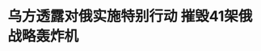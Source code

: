 <!DOCTYPE html>
<html lang="zh-CN">

<head>
    
<title>乌方透露对俄实施特别行动 摧毁41架俄战略轰炸机_腾讯新闻</title>
<meta name="keywords" content="乌克兰_军事,俄罗斯_军事,战略轰炸机,乌克兰,俄罗斯,俄军,无人机,泽连斯基,乌克兰安全局,军事基地,特别行动,乌方,伊尔库茨克州">
<meta name="description" content="总台记者6月1日获悉，乌克兰安全局内部人士消息称，乌克兰代号“蛛网”的特别行动历时18个月的策划和实施，成功摧毁41架俄军战略轰炸机。此次行动由泽连斯基亲自协调，安全局局长马柳克率队直接实施。知情人士透露，该行动在后勤保障方面极具挑战性：先通过秘密渠道向俄境内输送FPV无人机，后转运移动木制伪装装置。在俄境...">
<meta name="author" content="腾讯网">
<meta name="copyright" content="Copyright 1998 - 2025 Tencent. All Rights Reserved">
<meta property="og:type" content="news" />

<meta property="og:title" content="乌方透露对俄实施特别行动 摧毁41架俄战略轰炸机_腾讯新闻" />
<meta property="og:description" content="总台记者6月1日获悉，乌克兰安全局内部人士消息称，乌克兰代号“蛛网”的特别行动历时18个月的策划和实施，成功摧毁41架俄军战略轰炸机。此次行动由泽连斯基亲自协调，安全局局长马柳克率队直接实施。知情人士透露，该行动在后勤保障方面极具挑战性：先通过秘密渠道向俄境内输送FPV无人机，后转运移动木制伪装装置。在俄境..." />
<meta property="og:url" content="https://news.qq.com/rain/a/20250601A06T0Z00" />
<meta property="og:image" content="https://inews.gtimg.com/news_ls/Owrj07V0bOpDBIAwWQQFT7UtgrDO7DXyCdnnxvBW4aPL0AA_640330/0" />
<meta property="article:author" content="央视新闻" />
<meta property="article:published_time" content="2025-06-01 20:51:39" />
<meta property="category" content="mil" />

<meta name="baidu-site-verification" content="jJeIJ5X7pP" />
    <meta charset="utf-8" />
<meta http-equiv="X-UA-Compatible" content="IE=Edge" />
<meta name="viewport" content="width=device-width, initial-scale=1, shrink-to-fit=no" />
<link rel="dns-prefetch" href="mat1.gtimg.com">
<link rel="dns-prefetch" href="i.news.qq.com">
<link rel="shortcut icon" href="https://mat1.gtimg.com/qqcdn/qqindex2021/favicon.ico">
<script nomodule="true" src="https://mat1.gtimg.com/qqcdn/qqindex2021/common-static/20240515201444/core3-37-1.min.js"></script>
<script>
  try {
    if (!window.IntersectionObserver) {
      var observerScript = document.createElement('script');
      observerScript.src = "https://mat1.gtimg.com/qqcdn/qqindex2021/common-static/20241024141058/intersection-observer-polyfill.js";
      document.head.appendChild(observerScript);
    }
  } catch (error) {}
</script>

<script>
  try {
    if (!Element.prototype.scrollTo) {
      var scrollScript = document.createElement('script');
      scrollScript.src = "https://mat1.gtimg.com/qqcdn/qqindex2021/common-static/20241025153001/scroll-behavior-polyfill.js";
      document.head.appendChild(scrollScript);
    }
  } catch (error) {}
</script>
<script>
  try {
    if ('scrollRestoration' in window.history) {
      window.history.scrollRestoration = 'manual';
    }
    window.isPcClient = Boolean(window.electron) && (
      window.navigator.userAgent.indexOf('pc-client') > 0 ||
      window.navigator.userAgent.indexOf('TencentNews') > 0
    );
  } catch {}
</script>
<script>
  try {
    if (window.isPcClient) {
      var bodyStyle = document.createElement('style');
      bodyStyle.innerText = 'body{ zoom: 0.95 }';
      document.head.appendChild(bodyStyle);
    }
  } catch {}
</script>
<script>
  window.DATA = {"url":"https://view.inews.qq.com/a/20250601A06T0Z00","article_id":"20250601A06T0Z00","article_type":"0","title":"乌方透露对俄实施特别行动 摧毁41架俄战略轰炸机","desc":"总台记者6月1日获悉，乌克兰安全局内部人士消息称，乌克兰代号“蛛网”的特别行动历时18个月的策划和实施，成功摧毁41架俄军战略轰炸机。此次行动由泽连斯基亲自协调，安全局局长马柳克率队直接实施。知情人士透露，该行动在后勤保障方面极具挑战性：先通过秘密渠道向俄境内输送FPV无人机，后转运移动木制伪装装置。在俄境...","iNewsRecommendLevel":1,"abstract":"总台记者6月1日获悉，乌克兰安全局内部人士消息称，乌克兰代号“蛛网”的特别行动历时18个月的策划和实施，成功摧毁41架俄军战略轰炸机。此次行动由泽连斯基亲自协调，安全局局长马柳克率队直接实施。知情人士透露，该行动在后勤保障方面极具挑战性：先通过秘密渠道向俄境内输送FPV无人机，后转运移动木制伪装装置。在俄境...","catalog1":"mil","ad_channel_sign":"milite","introduction":"","media":"央视新闻","media_id":"58","pubtime":"2025-06-01 20:51:39","comment_id":"8416688654","political":0,"cmsId":"20250601A06T0Z00","cms_id":"20250601A06T0Z00","closeAllAd":0,"closeAllFavorite":false,"originContent":{"directory":{"ai_list":null,"enable":2,"list":null},"text":"\u003cdiv class=\"rich_media_content\"\u003e\u003c!--NO_AD_ERROR_2--\u003e\u003cp data-source=\"cke\"\u003e\u003cspan class=\"color-00269a\" data-source=\"cke\"\u003e\u003cstrong data-source=\"cke\"\u003e总台记者\u003c/strong\u003e\u003c/span\u003e6月1日获悉，乌克兰安全局内部人士消息称，乌克兰代号“蛛网”的特别行动历时18个月的策划和实施，成功\u003cstrong data-source=\"cke\"\u003e摧毁41架俄军战略轰炸机\u003c/strong\u003e。\u003cstrong data-source=\"cke\"\u003e此次行动由泽连斯基亲自协调\u003c/strong\u003e，安全局局长马柳克率队直接实施。\u003c!--NO_AD_0--\u003e\u003c!--EOP_0--\u003e\u003c/p\u003e\u003c!--PARAGRAPH_0--\u003e\n\u003cp\u003e\u003c!--IMG_0--\u003e\u003c/p\u003e\n\u003cp data-source=\"cke\"\u003e知情人士透露，该行动在后勤保障方面极具挑战性：先通过秘密渠道向俄境内输送\u003c!--VERTICAL_CARD_BEGIN_0--\u003eFPV无人机\u003c!--VERTICAL_CARD_END_0--\u003e，后转运移动木制伪装装置。在俄境内，无人机被隐藏于卡车装载的木质结构顶棚下，待命期间保持静默，最终通过远程激活实施打击。\u003c!--NO_AD_1--\u003e\u003c!--EOP_1--\u003e\u003c/p\u003e\u003c!--PARAGRAPH_1--\u003e\n\u003cp data-source=\"cke\"\u003e据乌克兰媒体报道，乌克兰安全局消息称所有参与行动人员均已安全返回乌克兰，俄方所谓“破坏分子落网”之说纯属信息操纵。此外，乌克兰媒体还报道说，乌克兰安全局已成功袭击了摩尔曼斯克州、伊尔库茨克州、伊万诺沃州、梁赞州和莫斯科州的五座俄军军用机场。目前俄官方仅确认伊尔库茨克州机场遭袭击。\u003c!--NO_AD_2--\u003e\u003c!--EOP_2--\u003e\u003c/p\u003e\u003c!--PARAGRAPH_2--\u003e\n\u003cp data-source=\"cke\"\u003e俄方目前对乌方透露的这次特别行动暂无回应。\u003c/p\u003e\n\u003cdiv class=\"cms-cke-widget-title-normal-3 cms-cke-widget-title-tpl cms-cke-widget-title-wrapper cms-cke-widget-tpl\" data-key=\"title-normal-3\" data-reactroot=\"\" style=\"align-items: center; box-sizing: border-box; display: flex; font-size: 19px; font-weight: bold; justify-content: flex-start; margin-bottom: 26px; margin-top: 28px; width: 100%\"\u003e\n\u003cdiv class=\"cms-cke-widget-title-container\" style=\"display: inline-block; position: relative; z-index: 9\"\u003e\n\u003csection class=\"icon\" style=\"background-image: url(https://inews.gtimg.com/om_bt/OX7Z_nbbTaKtViCWODDbOU1wckRuvY_TA8hQbw9qZcZmIAA/0); background-position: center; background-repeat: no-repeat; background-size: cover; display: inline-block; height: 48px; left: 0px; margin-right: 4px; position: absolute; top: -5px; width: 48px\" data-no-dark=\"true\"\u003e \u003c/section\u003e\n\u003cdiv class=\"cms-cke-widget-title-wrap title-normal-3-text\" style=\"color: #0d141e; display: inline-block; line-height: 26px; min-width: 4px; padding: 1px 12px 1px 21px; position: relative; text-align: left; top: 9px; word-break: break-all\"\u003e\n\u003cp\u003e俄罗斯西伯利亚地区军事基地首次遭袭\u003c/p\u003e\n\u003c/div\u003e\n\u003c/div\u003e\n\u003c/div\u003e\n\u003cdiv data-vid=\"x3091jzsry6\" data-widget=\"video\"\u003e\u003c!--VIDEO_0--\u003e\u003cspan style=\"text-align: center;font-size: 13px;color: rgb(136, 136, 136); line-height: 14px;margin-bottom: 22px;margin-top: 8px; display: block;\"\u003e\u003c/span\u003e\u003c/div\u003e\n\u003cp data-source=\"cke\"\u003e俄罗斯伊尔库茨克州州长科布泽夫6月1日表示，乌克兰方面对斯列德尼镇军事基地发动了无人机袭击，这是首次有西伯利亚地区的军事基地遭无人机袭击。此外还有无人机投弹击中了新马利廷斯克的一栋旧建筑。无人机确切数量尚在统计中。应急部门和强力机构已赶赴现场并成立应急指挥部。（总台记者 王斌）\u003c!--NO_AD_3--\u003e\u003c!--EOP_3--\u003e\u003c!--NO_AD_4--\u003e\u003c!--EOP_4--\u003e\u003c/p\u003e\u003c!--PARAGRAPH_4--\u003e\u003c!--PARAGRAPH_3--\u003e\n\u003cp data-source=\"cke\"\u003e\u003cstrong data-source=\"cke\"\u003e\u003cspan class=\"color-00b0f0\" data-source=\"cke\"\u003e\u003c!--SECURE_LINK_BEGIN_0--\u003e视频丨俄罗斯西伯利亚地区军事基地首次遭袭\u0026gt;\u0026gt;\u003c!--SECURE_LINK_END_0--\u003e\u003c/span\u003e\u003c/strong\u003e\u003c/p\u003e\n\n\u003cp data-source=\"cke\"\u003e\u003cspan class=\"color-a4acb6\" data-source=\"cke\"\u003e\u003cspan class=\"font_size-16px\" data-source=\"cke\"\u003e©2025中央广播电视总台版权所有。未经许可，请勿转载使用。\u003c/span\u003e\u003c/span\u003e\u003c/p\u003e\n\n\n\u003cstyle\u003e.rich_media_content{--news-tabel-th-night-color: #444444;--news-font-day-color: #333;--news-font-night-color: #d9d9d9;--news-bottom-distance: 22px}.rich_media_content p:not([data-exeditor-arbitrary-box=image-box]){letter-spacing:.5px;line-height:30px;margin-bottom:var(--news-bottom-distance);word-wrap:break-word}.rich_media_content{color:var(--news-font-day-color);font-size:18px}@media(prefers-color-scheme:dark){body:not([data-weui-theme=light]):not([dark-mode-disable=true]) .rich_media_content p:not([data-exeditor-arbitrary-box=image-box]){letter-spacing:.5px;line-height:30px;margin-bottom:var(--news-bottom-distance);word-wrap:break-word}body:not([data-weui-theme=light]):not([dark-mode-disable=true]) .rich_media_content{color:var(--news-font-night-color)}}.data_color_scheme_dark .rich_media_content p:not([data-exeditor-arbitrary-box=image-box]){letter-spacing:.5px;line-height:30px;margin-bottom:var(--news-bottom-distance);word-wrap:break-word}.data_color_scheme_dark .rich_media_content{color:var(--news-font-night-color)}.data_color_scheme_dark .rich_media_content{font-size:18px}.rich_media_content p[data-exeditor-arbitrary-box=image-box]{margin-bottom:11px}.rich_media_content\u003ediv:not(.qnt-video),.rich_media_content\u003esection{margin-bottom:var(--news-bottom-distance)}.rich_media_content hr{margin-bottom:var(--news-bottom-distance)}.rich_media_content .link_list{margin:0;margin-top:20px;min-height:0!important}.rich_media_content blockquote{background:#f9f9f9;border-left:6px solid #ccc;margin:1.5em 10px;padding:.5em 10px}.rich_media_content blockquote p{margin-bottom:0!important}.data_color_scheme_dark .rich_media_content blockquote{background:#323232}@media(prefers-color-scheme:dark){body:not([data-weui-theme=light]):not([dark-mode-disable=true]) .rich_media_content blockquote{background:#323232}}.rich_media_content ol[data-ex-list]{--ol-start: 1;--ol-list-style-type: decimal;list-style-type:none;counter-reset:olCounter calc(var(--ol-start,1) - 1);position:relative}.rich_media_content ol[data-ex-list]\u003eli\u003e:first-child::before{content:counter(olCounter,var(--ol-list-style-type)) '. ';counter-increment:olCounter;font-variant-numeric:tabular-nums;display:inline-block}.rich_media_content ul[data-ex-list]{--ul-list-style-type: circle;list-style-type:none;position:relative}.rich_media_content ul[data-ex-list].nonUnicode-list-style-type\u003eli\u003e:first-child::before{content:var(--ul-list-style-type) ' ';font-variant-numeric:tabular-nums;display:inline-block;transform:scale(0.5)}.rich_media_content ul[data-ex-list].unicode-list-style-type\u003eli\u003e:first-child::before{content:var(--ul-list-style-type) ' ';font-variant-numeric:tabular-nums;display:inline-block;transform:scale(0.8)}.rich_media_content ol:not([data-ex-list]){padding-left:revert}.rich_media_content ul:not([data-ex-list]){padding-left:revert}.rich_media_content table{display:table;border-collapse:collapse;margin-bottom:var(--news-bottom-distance)}.rich_media_content table th,.rich_media_content table td{word-wrap:break-word;border:1px solid #ddd;white-space:nowrap;padding:2px 5px}.rich_media_content table th{font-weight:700;background-color:#f0f0f0;text-align:left}.rich_media_content table p{margin-bottom:0!important}.data_color_scheme_dark .rich_media_content table th{background:var(--news-tabel-th-night-color)}@media(prefers-color-scheme:dark){body:not([data-weui-theme=light]):not([dark-mode-disable=true]) .rich_media_content table th{background:var(--news-tabel-th-night-color)}}.rich_media_content .qqnews_image_desc,.rich_media_content p[type=om-image-desc]{line-height:20px!important;text-align:center!important;font-size:14px!important;color:#666!important}.rich_media_content div[data-exeditor-arbitrary-box=wrap]:not([data-exeditor-arbitrary-box-special-style]){max-width:100%}.rich_media_content .qqnews-content{--wmfont: 0;--wmcolor: transparent;font-size:var(--wmfont);color:var(--wmcolor);line-height:var(--wmfont)!important;margin-bottom:var(--wmfont)!important}.rich_media_content .qqnews_sign_emphasis{background:#f7f7f7}.rich_media_content .qqnews_sign_emphasis ol{word-wrap:break-word;border:none;color:#5c5c5c;line-height:28px;list-style:none;margin:14px 0 6px;padding:16px 15px 4px}.rich_media_content .qqnews_sign_emphasis p{margin-bottom:12px!important}.rich_media_content .qqnews_sign_emphasis ol\u003eli\u003ep{padding-left:30px}.rich_media_content .qqnews_sign_emphasis ol\u003eli{list-style:none}.rich_media_content .qqnews_sign_emphasis ol\u003eli\u003ep:first-child::before{margin-left:-30px;content:counter(olCounter,decimal) ''!important;counter-increment:olCounter!important;font-variant-numeric:tabular-nums!important;background:#37f;border-radius:2px;color:#fff;font-size:15px;font-style:normal;text-align:center;line-height:18px;width:18px;height:18px;margin-right:12px;position:relative;top:-1px}.data_color_scheme_dark .rich_media_content .qqnews_sign_emphasis{background:#262626}.data_color_scheme_dark .rich_media_content .qqnews_sign_emphasis ol\u003eli\u003ep{color:#a9a9a9}@media(prefers-color-scheme:dark){body:not([data-weui-theme=light]):not([dark-mode-disable=true]) .rich_media_content .qqnews_sign_emphasis{background:#262626}body:not([data-weui-theme=light]):not([dark-mode-disable=true]) .rich_media_content .qqnews_sign_emphasis ol\u003eli\u003ep{color:#a9a9a9}}.rich_media_content h1,.rich_media_content h2,.rich_media_content h3,.rich_media_content h4,.rich_media_content h5,.rich_media_content h6{margin-bottom:var(--news-bottom-distance);font-weight:700}.rich_media_content h1{font-size:20px}.rich_media_content h2,.rich_media_content h3{font-size:19px}.rich_media_content h4,.rich_media_content h5,.rich_media_content h6{font-size:18px}.rich_media_content li:empty{display:none}.rich_media_content ul,.rich_media_content ol{margin-bottom:var(--news-bottom-distance)}.rich_media_content div\u003ep:only-child{margin-bottom:0!important}.rich_media_content .cms-cke-widget-title-wrap p{margin-bottom:0!important}\u003c/style\u003e\u003c/div\u003e","version":"v2"},"originAttribute":{"IMG_0":{"bigOrigUrl":"https://inews.gtimg.com/om_bt/O5y0NzUNVotfqD5Gy2jRZAJW0sPAbKo4iQt10ungXEviYAA/0","compressUrl":"https://inews.gtimg.com/om_bt/O5y0NzUNVotfqD5Gy2jRZAJW0sPAbKo4iQt10ungXEviYAA/641","desc":"","fullPic":"1","height":855,"imgurl0":"https://inews.gtimg.com/om_bt/O5y0NzUNVotfqD5Gy2jRZAJW0sPAbKo4iQt10ungXEviYAA/0","imgurl1000":"https://inews.gtimg.com/om_bt/O5y0NzUNVotfqD5Gy2jRZAJW0sPAbKo4iQt10ungXEviYAA/1000","islong":0,"origUrl":"https://inews.gtimg.com/om_bt/O5y0NzUNVotfqD5Gy2jRZAJW0sPAbKo4iQt10ungXEviYAA/641","size":195,"style":"width: 100%","thumb":"https://inews.gtimg.com/om_bt/O5y0NzUNVotfqD5Gy2jRZAJW0sPAbKo4iQt10ungXEviYAA_181x181s/0","url":"https://inews.gtimg.com/om_bt/O5y0NzUNVotfqD5Gy2jRZAJW0sPAbKo4iQt10ungXEviYAA/641","width":641},"SECURE_LINK_BEGIN_0":{"cms_orig_info":{"desc":"视频丨俄罗斯西伯利亚地区军事基地首次遭袭\u003e\u003e","trust_level":1,"type":"","url":"https://content-static.cctvnews.cctv.com/snow-book/index.html?item_id=8984808396487776844"},"desc":"视频丨俄罗斯西伯利亚地区军事基地首次遭袭\u003e\u003e","trust_level":1,"type":"","url":"https://content-static.cctvnews.cctv.com/snow-book/index.html?item_id=8984808396487776844"},"SECURE_LINK_END_0":{"trust_level":1},"VERTICAL_CARD_BEGIN_0":{"a_version":"21_android_7.4.57","desc":"FPV无人机","detail_url":"qqnews://article_9528?act=ai_chat\u0026vertical_card_type=ai\u0026vertical_card_desc=FPV%E6%97%A0%E4%BA%BA%E6%9C%BA\u0026a_version=21_android_7.4.57\u0026i_version=11.0_qqnews_7.4.70","i_version":"11.0_qqnews_7.4.70","previous_context":"的特别行动历时18个月的策划和实施，成功摧毁41架俄军战略轰炸机。此次行动由泽连斯基亲自协调，安全局局长马柳克率队直接实施。\n\n知情人士透露，该行动在后勤保障方面极具挑战性：先通过秘密渠道向俄境内输送","subsequent_context":"，后转运移动木制伪装装置。在俄境内，无人机被隐藏于卡车装载的木质结构顶棚下，待命期间保持静默，最终通过远程激活实施打击。\n据乌克兰媒体报道，乌克兰安全局消息称所有参与行动人员均已安全返回乌克兰，俄方所","type":"ai","url":"qqnews://article_9528?act=ai_chat\u0026vertical_card_type=ai\u0026vertical_card_desc=FPV%E6%97%A0%E4%BA%BA%E6%9C%BA\u0026jumpinfo=%7B%22scene%22%3A%22algo_scribe_words%22%2C%22sentence%22%3A%22FPV%E6%97%A0%E4%BA%BA%E6%9C%BA%22%2C%22sentenceContext%22%3A%22%E7%9A%84%E7%89%B9%E5%88%AB%E8%A1%8C%E5%8A%A8%E5%8E%86%E6%97%B618%E4%B8%AA%E6%9C%88%E7%9A%84%E7%AD%96%E5%88%92%E5%92%8C%E5%AE%9E%E6%96%BD%EF%BC%8C%E6%88%90%E5%8A%9F%E6%91%A7%E6%AF%8141%E6%9E%B6%E4%BF%84%E5%86%9B%E6%88%98%E7%95%A5%E8%BD%B0%E7%82%B8%E6%9C%BA%E3%80%82%E6%AD%A4%E6%AC%A1%E8%A1%8C%E5%8A%A8%E7%94%B1%E6%B3%BD%E8%BF%9E%E6%96%AF%E5%9F%BA%E4%BA%B2%E8%87%AA%E5%8D%8F%E8%B0%83%EF%BC%8C%E5%AE%89%E5%85%A8%E5%B1%80%E5%B1%80%E9%95%BF%E9%A9%AC%E6%9F%B3%E5%85%8B%E7%8E%87%E9%98%9F%E7%9B%B4%E6%8E%A5%E5%AE%9E%E6%96%BD%E3%80%82%5Cn%5Cn%E7%9F%A5%E6%83%85%E4%BA%BA%E5%A3%AB%E9%80%8F%E9%9C%B2%EF%BC%8C%E8%AF%A5%E8%A1%8C%E5%8A%A8%E5%9C%A8%E5%90%8E%E5%8B%A4%E4%BF%9D%E9%9A%9C%E6%96%B9%E9%9D%A2%E6%9E%81%E5%85%B7%E6%8C%91%E6%88%98%E6%80%A7%EF%BC%9A%E5%85%88%E9%80%9A%E8%BF%87%E7%A7%98%E5%AF%86%E6%B8%A0%E9%81%93%E5%90%91%E4%BF%84%E5%A2%83%E5%86%85%E8%BE%93%E9%80%81%7BFPV%E6%97%A0%E4%BA%BA%E6%9C%BA%7D%EF%BC%8C%E5%90%8E%E8%BD%AC%E8%BF%90%E7%A7%BB%E5%8A%A8%E6%9C%A8%E5%88%B6%E4%BC%AA%E8%A3%85%E8%A3%85%E7%BD%AE%E3%80%82%E5%9C%A8%E4%BF%84%E5%A2%83%E5%86%85%EF%BC%8C%E6%97%A0%E4%BA%BA%E6%9C%BA%E8%A2%AB%E9%9A%90%E8%97%8F%E4%BA%8E%E5%8D%A1%E8%BD%A6%E8%A3%85%E8%BD%BD%E7%9A%84%E6%9C%A8%E8%B4%A8%E7%BB%93%E6%9E%84%E9%A1%B6%E6%A3%9A%E4%B8%8B%EF%BC%8C%E5%BE%85%E5%91%BD%E6%9C%9F%E9%97%B4%E4%BF%9D%E6%8C%81%E9%9D%99%E9%BB%98%EF%BC%8C%E6%9C%80%E7%BB%88%E9%80%9A%E8%BF%87%E8%BF%9C%E7%A8%8B%E6%BF%80%E6%B4%BB%E5%AE%9E%E6%96%BD%E6%89%93%E5%87%BB%E3%80%82%5Cn%E6%8D%AE%E4%B9%8C%E5%85%8B%E5%85%B0%E5%AA%92%E4%BD%93%E6%8A%A5%E9%81%93%EF%BC%8C%E4%B9%8C%E5%85%8B%E5%85%B0%E5%AE%89%E5%85%A8%E5%B1%80%E6%B6%88%E6%81%AF%E7%A7%B0%E6%89%80%E6%9C%89%E5%8F%82%E4%B8%8E%E8%A1%8C%E5%8A%A8%E4%BA%BA%E5%91%98%E5%9D%87%E5%B7%B2%E5%AE%89%E5%85%A8%E8%BF%94%E5%9B%9E%E4%B9%8C%E5%85%8B%E5%85%B0%EF%BC%8C%E4%BF%84%E6%96%B9%E6%89%80%22%2C%22source%22%3A%22article_sharepage_scribewords%22%7D","urls":{"qqcom":{"pc_url":"qqnews://article_9528?act=ai_chat\u0026vertical_card_type=ai\u0026vertical_card_desc=FPV%E6%97%A0%E4%BA%BA%E6%9C%BA\u0026jumpinfo=%7B%22scene%22%3A%22algo_scribe_words%22%2C%22sentence%22%3A%22FPV%E6%97%A0%E4%BA%BA%E6%9C%BA%22%2C%22sentenceContext%22%3A%22%E7%9A%84%E7%89%B9%E5%88%AB%E8%A1%8C%E5%8A%A8%E5%8E%86%E6%97%B618%E4%B8%AA%E6%9C%88%E7%9A%84%E7%AD%96%E5%88%92%E5%92%8C%E5%AE%9E%E6%96%BD%EF%BC%8C%E6%88%90%E5%8A%9F%E6%91%A7%E6%AF%8141%E6%9E%B6%E4%BF%84%E5%86%9B%E6%88%98%E7%95%A5%E8%BD%B0%E7%82%B8%E6%9C%BA%E3%80%82%E6%AD%A4%E6%AC%A1%E8%A1%8C%E5%8A%A8%E7%94%B1%E6%B3%BD%E8%BF%9E%E6%96%AF%E5%9F%BA%E4%BA%B2%E8%87%AA%E5%8D%8F%E8%B0%83%EF%BC%8C%E5%AE%89%E5%85%A8%E5%B1%80%E5%B1%80%E9%95%BF%E9%A9%AC%E6%9F%B3%E5%85%8B%E7%8E%87%E9%98%9F%E7%9B%B4%E6%8E%A5%E5%AE%9E%E6%96%BD%E3%80%82%5Cn%5Cn%E7%9F%A5%E6%83%85%E4%BA%BA%E5%A3%AB%E9%80%8F%E9%9C%B2%EF%BC%8C%E8%AF%A5%E8%A1%8C%E5%8A%A8%E5%9C%A8%E5%90%8E%E5%8B%A4%E4%BF%9D%E9%9A%9C%E6%96%B9%E9%9D%A2%E6%9E%81%E5%85%B7%E6%8C%91%E6%88%98%E6%80%A7%EF%BC%9A%E5%85%88%E9%80%9A%E8%BF%87%E7%A7%98%E5%AF%86%E6%B8%A0%E9%81%93%E5%90%91%E4%BF%84%E5%A2%83%E5%86%85%E8%BE%93%E9%80%81%7BFPV%E6%97%A0%E4%BA%BA%E6%9C%BA%7D%EF%BC%8C%E5%90%8E%E8%BD%AC%E8%BF%90%E7%A7%BB%E5%8A%A8%E6%9C%A8%E5%88%B6%E4%BC%AA%E8%A3%85%E8%A3%85%E7%BD%AE%E3%80%82%E5%9C%A8%E4%BF%84%E5%A2%83%E5%86%85%EF%BC%8C%E6%97%A0%E4%BA%BA%E6%9C%BA%E8%A2%AB%E9%9A%90%E8%97%8F%E4%BA%8E%E5%8D%A1%E8%BD%A6%E8%A3%85%E8%BD%BD%E7%9A%84%E6%9C%A8%E8%B4%A8%E7%BB%93%E6%9E%84%E9%A1%B6%E6%A3%9A%E4%B8%8B%EF%BC%8C%E5%BE%85%E5%91%BD%E6%9C%9F%E9%97%B4%E4%BF%9D%E6%8C%81%E9%9D%99%E9%BB%98%EF%BC%8C%E6%9C%80%E7%BB%88%E9%80%9A%E8%BF%87%E8%BF%9C%E7%A8%8B%E6%BF%80%E6%B4%BB%E5%AE%9E%E6%96%BD%E6%89%93%E5%87%BB%E3%80%82%5Cn%E6%8D%AE%E4%B9%8C%E5%85%8B%E5%85%B0%E5%AA%92%E4%BD%93%E6%8A%A5%E9%81%93%EF%BC%8C%E4%B9%8C%E5%85%8B%E5%85%B0%E5%AE%89%E5%85%A8%E5%B1%80%E6%B6%88%E6%81%AF%E7%A7%B0%E6%89%80%E6%9C%89%E5%8F%82%E4%B8%8E%E8%A1%8C%E5%8A%A8%E4%BA%BA%E5%91%98%E5%9D%87%E5%B7%B2%E5%AE%89%E5%85%A8%E8%BF%94%E5%9B%9E%E4%B9%8C%E5%85%8B%E5%85%B0%EF%BC%8C%E4%BF%84%E6%96%B9%E6%89%80%22%2C%22source%22%3A%22article_sharepage_scribewords%22%7D"},"web":{"h5_url":"qqnews://article_9528?act=ai_chat\u0026vertical_card_type=ai\u0026vertical_card_desc=FPV%E6%97%A0%E4%BA%BA%E6%9C%BA\u0026jumpinfo=%7B%22scene%22%3A%22algo_scribe_words%22%2C%22sentence%22%3A%22FPV%E6%97%A0%E4%BA%BA%E6%9C%BA%22%2C%22sentenceContext%22%3A%22%E7%9A%84%E7%89%B9%E5%88%AB%E8%A1%8C%E5%8A%A8%E5%8E%86%E6%97%B618%E4%B8%AA%E6%9C%88%E7%9A%84%E7%AD%96%E5%88%92%E5%92%8C%E5%AE%9E%E6%96%BD%EF%BC%8C%E6%88%90%E5%8A%9F%E6%91%A7%E6%AF%8141%E6%9E%B6%E4%BF%84%E5%86%9B%E6%88%98%E7%95%A5%E8%BD%B0%E7%82%B8%E6%9C%BA%E3%80%82%E6%AD%A4%E6%AC%A1%E8%A1%8C%E5%8A%A8%E7%94%B1%E6%B3%BD%E8%BF%9E%E6%96%AF%E5%9F%BA%E4%BA%B2%E8%87%AA%E5%8D%8F%E8%B0%83%EF%BC%8C%E5%AE%89%E5%85%A8%E5%B1%80%E5%B1%80%E9%95%BF%E9%A9%AC%E6%9F%B3%E5%85%8B%E7%8E%87%E9%98%9F%E7%9B%B4%E6%8E%A5%E5%AE%9E%E6%96%BD%E3%80%82%5Cn%5Cn%E7%9F%A5%E6%83%85%E4%BA%BA%E5%A3%AB%E9%80%8F%E9%9C%B2%EF%BC%8C%E8%AF%A5%E8%A1%8C%E5%8A%A8%E5%9C%A8%E5%90%8E%E5%8B%A4%E4%BF%9D%E9%9A%9C%E6%96%B9%E9%9D%A2%E6%9E%81%E5%85%B7%E6%8C%91%E6%88%98%E6%80%A7%EF%BC%9A%E5%85%88%E9%80%9A%E8%BF%87%E7%A7%98%E5%AF%86%E6%B8%A0%E9%81%93%E5%90%91%E4%BF%84%E5%A2%83%E5%86%85%E8%BE%93%E9%80%81%7BFPV%E6%97%A0%E4%BA%BA%E6%9C%BA%7D%EF%BC%8C%E5%90%8E%E8%BD%AC%E8%BF%90%E7%A7%BB%E5%8A%A8%E6%9C%A8%E5%88%B6%E4%BC%AA%E8%A3%85%E8%A3%85%E7%BD%AE%E3%80%82%E5%9C%A8%E4%BF%84%E5%A2%83%E5%86%85%EF%BC%8C%E6%97%A0%E4%BA%BA%E6%9C%BA%E8%A2%AB%E9%9A%90%E8%97%8F%E4%BA%8E%E5%8D%A1%E8%BD%A6%E8%A3%85%E8%BD%BD%E7%9A%84%E6%9C%A8%E8%B4%A8%E7%BB%93%E6%9E%84%E9%A1%B6%E6%A3%9A%E4%B8%8B%EF%BC%8C%E5%BE%85%E5%91%BD%E6%9C%9F%E9%97%B4%E4%BF%9D%E6%8C%81%E9%9D%99%E9%BB%98%EF%BC%8C%E6%9C%80%E7%BB%88%E9%80%9A%E8%BF%87%E8%BF%9C%E7%A8%8B%E6%BF%80%E6%B4%BB%E5%AE%9E%E6%96%BD%E6%89%93%E5%87%BB%E3%80%82%5Cn%E6%8D%AE%E4%B9%8C%E5%85%8B%E5%85%B0%E5%AA%92%E4%BD%93%E6%8A%A5%E9%81%93%EF%BC%8C%E4%B9%8C%E5%85%8B%E5%85%B0%E5%AE%89%E5%85%A8%E5%B1%80%E6%B6%88%E6%81%AF%E7%A7%B0%E6%89%80%E6%9C%89%E5%8F%82%E4%B8%8E%E8%A1%8C%E5%8A%A8%E4%BA%BA%E5%91%98%E5%9D%87%E5%B7%B2%E5%AE%89%E5%85%A8%E8%BF%94%E5%9B%9E%E4%B9%8C%E5%85%8B%E5%85%B0%EF%BC%8C%E4%BF%84%E6%96%B9%E6%89%80%22%2C%22source%22%3A%22article_sharepage_scribewords%22%7D"}}},"VERTICAL_CARD_END_0":{"show_type":"6"},"VIDEO_0":{"asDownloader":"","asSensitiveNormal":"","aspect":"0.56","desc":"","duration":"00:32","height":360,"img":"http://puui.qpic.cn/vpic_cover/x3091jzsry6/x3091jzsry6_hz.jpg/640","jumpword":"","playmode":1,"playurl":"http://inews.qq.com/webVideo?vid=x3091jzsry6\u0026img=http%3A%2F%2Fpuui.qpic.cn%2Fvpic_cover%2Fx3091jzsry6%2Fx3091jzsry6_hz.jpg%2F640\u0026appver=16.7.1_qqcom_7.2.40","screenType":-1,"style":"","title":"乌方透露对俄实施特别行动 摧毁41架俄战略轰炸机","vid":"x3091jzsry6","videosourcetype":1,"width":640}},"selfDeclare":{},"userAddress":"北京","card":{"chlid":"58","chlname":"央视新闻","desc":"“央视新闻”是中央广播电视总台新闻新媒体旗舰账号，是重大新闻、突发事件和重要报道的总台首发账号。","icon":"https://inews.gtimg.com/om_ls/OCsBJ1JWKedYO2D7fQMnqlOmtm7WVDrtLSwqEYQCk6kJ8AA_200200/0","msgEntry":1,"uin":"ec6993b8a9bd48215bee15e390bcc00f76","update_frequency":"0","vip_desc":"中央广播电视总台央视新闻官方账号","vip_icon_night":"https://inews.gtimg.com/newsapp_bt/0/1128171011183_4151/0","vip_place":"left","vip_type":"20006","vip_icon":"https://inews.gtimg.com/newsapp_bt/0/1128164013310_1586/0","vip_type_new":"20006","suid":"8QMc3H5f7o0Uuj/Z","liveInfo":{"roomID":"1454853126","roomStatus":"2","cms_id":"RLV2025060104401400","article_type":"102"},"cpLevel":1},"interationCount":{"like":143,"collect":62,"share":106},"payment_info":{},"article_is_pay":false,"payment_column_info_v1":{"is_column_pay":false,"read_count_all":0},"tag_info_item":null,"contentWordsNum":527,"extraProperty":{"FeedbackDetailDisableInsert":0,"zanSkinType":""},"relateWelfare":{},"aiSwitch":true,"isOversize":false,"videoArr":[]};
</script>
<script>
  window.channelInfo = {"channelConfig":{"channelNav":[{"_auto_id":"1","active_alien_img":"","alien_img":"","channel_id":"news_news_home","is_local":"0","link":"https://www.qq.com","name_cn":"首页","name_en":"home"},{"_auto_id":"2","active_alien_img":"","alien_img":"","channel_id":"news_news_top","is_local":"0","link":"","name_cn":"要闻","name_en":"news"},{"_auto_id":"4","active_alien_img":"","alien_img":"","channel_id":"news_news_bj","is_local":"1","link":"","name_cn":"北京","name_en":"bj"},{"_auto_id":"5","active_alien_img":"","alien_img":"","channel_id":"news_news_finance","is_local":"0","link":"","name_cn":"财经","name_en":"finance"},{"_auto_id":"6","active_alien_img":"","alien_img":"","channel_id":"news_news_tech","is_local":"0","link":"","name_cn":"科技","name_en":"tech"},{"_auto_id":"7","active_alien_img":"","alien_img":"","channel_id":"tv","is_local":"0","link":"https://v.qq.com/channel/tv/?ptag=qqnews","name_cn":"电视剧","name_en":"tv"},{"_auto_id":"8","active_alien_img":"","alien_img":"","channel_id":"news_news_qa","is_local":"0","link":"","name_cn":"热问","name_en":"qa"},{"_auto_id":"9","active_alien_img":"","alien_img":"","channel_id":"news_news_ent","is_local":"0","link":"","name_cn":"娱乐","name_en":"ent"},{"_auto_id":"10","active_alien_img":"","alien_img":"","channel_id":"variety","is_local":"0","link":"https://v.qq.com/channel/variety/?ptag=qqnews","name_cn":"综艺","name_en":"variety"},{"_auto_id":"11","active_alien_img":"","alien_img":"","channel_id":"news_news_sports","is_local":"0","link":"","name_cn":"体育","name_en":"sports"},{"_auto_id":"13","active_alien_img":"","alien_img":"","channel_id":"news_news_nba","is_local":"0","link":"","name_cn":"NBA","name_en":"nba"},{"_auto_id":"14","active_alien_img":"","alien_img":"","channel_id":"news_news_world","is_local":"0","link":"","name_cn":"国际","name_en":"world"},{"_auto_id":"15","active_alien_img":"","alien_img":"","channel_id":"news_news_mil","is_local":"0","link":"","name_cn":"军事","name_en":"milite"},{"_auto_id":"16","active_alien_img":"","alien_img":"","channel_id":"news_news_auto","is_local":"0","link":"","name_cn":"汽车","name_en":"auto"},{"_auto_id":"17","active_alien_img":"","alien_img":"","channel_id":"news_news_house","is_local":"0","link":"","name_cn":"房产","name_en":"house"},{"_auto_id":"18","active_alien_img":"","alien_img":"","channel_id":"news_news_edu","is_local":"0","link":"","name_cn":"教育","name_en":"edu"},{"_auto_id":"19","active_alien_img":"","alien_img":"","channel_id":"news_news_antip","is_local":"0","link":"","name_cn":"健康","name_en":"health"},{"_auto_id":"20","active_alien_img":"","alien_img":"","channel_id":"news_news_video","is_local":"0","link":"","name_cn":"视频","name_en":"video"},{"_auto_id":"21","active_alien_img":"","alien_img":"","channel_id":"news_news_game","is_local":"0","link":"","name_cn":"游戏","name_en":"games"},{"_auto_id":"22","active_alien_img":"","alien_img":"","channel_id":"news_news_nchupin","is_local":"0","link":"","name_cn":"眼界","name_en":"chupin"},{"_auto_id":"24","active_alien_img":"","alien_img":"","channel_id":"news_news_football","is_local":"0","link":"","name_cn":"足球","name_en":"football"},{"_auto_id":"25","active_alien_img":"","alien_img":"","channel_id":"news_news_kepu","is_local":"0","link":"","name_cn":"科学","name_en":"kepu"},{"_auto_id":"26","active_alien_img":"","alien_img":"","channel_id":"news_news_digi","is_local":"0","link":"","name_cn":"数码","name_en":"digi"},{"_auto_id":"28","active_alien_img":"","alien_img":"","channel_id":"ymzx","is_local":"0","link":"https://gamer.qq.com/v2/cloudgame/game/96897?ichannel=txxwpc0Ftxxwpc1","name_cn":"元梦之星","name_en":"news_news_ymzx"},{"_auto_id":"31","active_alien_img":"","alien_img":"","channel_id":"movie","is_local":"0","link":"https://v.qq.com/channel/movie/?ptag=qqnews","name_cn":"电影","name_en":"movie"},{"_auto_id":"32","active_alien_img":"","alien_img":"","channel_id":"news_news_esport","is_local":"0","link":"","name_cn":"电竞","name_en":"esport"},{"_auto_id":"34","active_alien_img":"","alien_img":"","channel_id":"news_news_history","is_local":"0","link":"","name_cn":"历史","name_en":"history"},{"_auto_id":"35","active_alien_img":"","alien_img":"","channel_id":"news_news_baby","is_local":"0","link":"","name_cn":"育儿","name_en":"baby"},{"_auto_id":"36","active_alien_img":"","alien_img":"","channel_id":"hbjy","is_local":"0","link":"https://gp.qq.com/act/a20250421mnqlx/news.shtml","name_cn":"和平精英","name_en":"news_news_hbjy"},{"_auto_id":"37","active_alien_img":"","alien_img":"","channel_id":"cloud_gamer","is_local":"0","link":"https://gamer.qq.com/?ichannel=txxwpc0Ftxxwpc1","name_cn":"云游戏","name_en":"cloud_gamer"},{"_auto_id":"38","active_alien_img":"","alien_img":"","channel_id":"news_news_lic","is_local":"0","link":"","name_cn":"理财","name_en":"finance_licai"},{"_auto_id":"39","active_alien_img":"","alien_img":"","channel_id":"news_news_istock","is_local":"0","link":"","name_cn":"股票","name_en":"finance_stock"},{"_auto_id":"40","active_alien_img":"","alien_img":"","channel_id":"ren_min_shi_pin","is_local":"0","link":"https://news.qq.com/omn/author/8QMd3Hld74cbujbY?tab=om_video","name_cn":"人民视频","name_en":"ren_min_shi_pin"},{"_auto_id":"41","active_alien_img":"","alien_img":"","channel_id":"news_news_weather","is_local":"0","link":"https://tianqi.qq.com/index.htm","name_cn":"天气","name_en":"weather"}]}};
</script>
<script>
  window.articleConfig = {"rightConfig":[{"_auto_id":"1","category_key":"default","modules":"{\"moduleList\":[{\"title\":\"作者其他文章\",\"id\":\"user_article\"},{\"title\":\"精选视频\",\"id\":\"video_album\",\"videoType\":\"tag\",\"videoId\":\"aUepxrtchGM=\",\"isSticky\":0},{\"title\":\"下载条\",\"id\":\"download_banner\",\"isSticky\":1},{\"title\":\"热点榜\",\"id\":\"hot_rank_list\",\"isSticky\":1},{\"title\":\"广告推广\",\"id\":\"ssp_ad_module\",\"category\":\"ad_ssp\",\"loid\":\"109\",\"isSticky\":1},{\"title\":\"广告推广位\",\"id\":\"c2s_ad_module\",\"category\":\"right_c2s\",\"path\":\"QQcom_all_Rectangle-1|QQcom_all_Rectangle-2|QQcom_all_Rectangle-3\",\"isSticky\":1}]}"},{"_auto_id":"2","category_key":"ent","modules":"{\"moduleList\":[{\"title\":\"作者其他文章\",\"id\":\"user_article\"},{\"title\":\"精选视频\",\"id\":\"video_album\",\"videoType\":\"tag\",\"videoId\":\"aUepxrtchGM=\"},{\"title\":\"下载条\",\"id\":\"download_banner\",\"isSticky\":1},{\"title\":\"热点榜\",\"id\":\"hot_rank_list\",\"isSticky\":1},{\"title\":\"广告推广\",\"id\":\"ssp_ad_module\",\"category\":\"ad_ssp\",\"loid\":\"109\",\"isSticky\":1},{\"title\":\"广告推广\",\"id\":\"ssp_ad_module\",\"category\":\"ad_ssp\",\"loid\":\"117\",\"isSticky\":1}]}"},{"_auto_id":"3","category_key":"game","modules":"{\"moduleList\":[{\"title\":\"作者其他文章\",\"id\":\"user_article\"},{\"title\":\"精选视频\",\"id\":\"video_album\",\"videoType\":\"tag\",\"videoId\":\"aUepxrtchGM=\"},{\"title\":\"热门游戏\",\"id\":\"recommend_game\",\"isSticky\":0},{\"title\":\"下载条\",\"id\":\"download_banner\",\"isSticky\":1},{\"title\":\"热点榜\",\"id\":\"hot_rank_list\",\"isSticky\":1},{\"title\":\"广告推广\",\"id\":\"ssp_ad_module\",\"category\":\"ad_ssp\",\"loid\":\"109\",\"isSticky\":1},{\"title\":\"广告推广位\",\"id\":\"c2s_ad_module\",\"category\":\"right_c2s\",\"path\":\"QQcom_all_Rectangle-1|QQcom_all_Rectangle-2|QQcom_all_Rectangle-3\",\"isSticky\":1}]}"},{"_auto_id":"4","category_key":"tech","modules":"{\"moduleList\":[{\"title\":\"作者其他文章\",\"id\":\"user_article\"},{\"title\":\"精选视频\",\"id\":\"video_album\",\"videoType\":\"tag\",\"videoId\":\"aUepxrtchGM=\"},{\"title\":\"下载条\",\"id\":\"download_banner\",\"isSticky\":1},{\"title\":\"热点榜\",\"id\":\"hot_rank_list\",\"isSticky\":1},{\"title\":\"广告推广\",\"id\":\"ssp_ad_module\",\"category\":\"ad_ssp\",\"loid\":\"109\",\"isSticky\":1},{\"title\":\"广告推广位\",\"id\":\"c2s_ad_module\",\"category\":\"right_c2s\",\"path\":\"QQcom_all_Rectangle-1|QQcom_all_Rectangle-2|QQcom_all_Rectangle-3\",\"isSticky\":1}]}"},{"_auto_id":"5","category_key":"finance","modules":"{\"moduleList\":[{\"title\":\"作者其他文章\",\"id\":\"user_article\"},{\"title\":\"精选视频\",\"id\":\"video_album\",\"videoType\":\"tag\",\"videoId\":\"aUepxrtchGM=\"},{\"title\":\"下载条\",\"id\":\"download_banner\",\"isSticky\":1},{\"title\":\"热点榜\",\"id\":\"hot_rank_list\",\"isSticky\":1},{\"title\":\"广告推广\",\"id\":\"ssp_ad_module\",\"category\":\"ad_ssp\",\"loid\":\"109\",\"isSticky\":1},{\"title\":\"广告推广位\",\"id\":\"c2s_ad_module\",\"category\":\"right_c2s\",\"path\":\"QQcom_all_Rectangle-1|QQcom_all_Rectangle-2|QQcom_all_Rectangle-3\",\"isSticky\":1}]}"},{"_auto_id":"6","category_key":"news","modules":"{\"moduleList\":[{\"title\":\"作者其他文章\",\"id\":\"user_article\"},{\"title\":\"精选视频\",\"id\":\"video_album\",\"videoType\":\"tag\",\"videoId\":\"aUepxrtchGM=\"},{\"title\":\"下载条\",\"id\":\"download_banner\",\"isSticky\":1},{\"title\":\"热点榜\",\"id\":\"hot_rank_list\",\"isSticky\":1},{\"title\":\"广告推广\",\"id\":\"ssp_ad_module\",\"category\":\"ad_ssp\",\"loid\":\"109\",\"isSticky\":1},{\"title\":\"广告推广位\",\"id\":\"c2s_ad_module\",\"category\":\"right_c2s\",\"path\":\"QQcom_all_Rectangle-1|QQcom_all_Rectangle-2|QQcom_all_Rectangle-3\",\"isSticky\":1}]}"},{"_auto_id":"7","category_key":"fashion","modules":"{\"moduleList\":[{\"title\":\"作者其他文章\",\"id\":\"user_article\"},{\"title\":\"精选视频\",\"id\":\"video_album\",\"videoType\":\"tag\",\"videoId\":\"aUepxrtchGM=\"},{\"title\":\"下载条\",\"id\":\"download_banner\",\"isSticky\":1},{\"title\":\"热点榜\",\"id\":\"hot_rank_list\",\"isSticky\":1},{\"title\":\"广告推广\",\"id\":\"ssp_ad_module\",\"category\":\"ad_ssp\",\"loid\":\"109\",\"isSticky\":1},{\"title\":\"广告推广位\",\"id\":\"c2s_ad_module\",\"category\":\"right_c2s\",\"path\":\"QQcom_all_Rectangle-1|QQcom_all_Rectangle-2|QQcom_all_Rectangle-3\",\"isSticky\":1}]}"},{"_auto_id":"8","category_key":"sports","modules":"{\"moduleList\":[{\"title\":\"作者其他文章\",\"id\":\"user_article\"},{\"title\":\"精选视频\",\"id\":\"video_album\",\"videoType\":\"tag\",\"videoId\":\"aUepxrtchGM=\"},{\"title\":\"下载条\",\"id\":\"download_banner\",\"isSticky\":1},{\"title\":\"热点榜\",\"id\":\"hot_rank_list\",\"isSticky\":1},{\"title\":\"广告推广\",\"id\":\"ssp_ad_module\",\"category\":\"ad_ssp\",\"loid\":\"109\",\"isSticky\":1},{\"title\":\"广告推广位\",\"id\":\"c2s_ad_module\",\"category\":\"right_c2s\",\"path\":\"QQcom_all_Rectangle-1|QQcom_all_Rectangle-2|QQcom_all_Rectangle-3\",\"isSticky\":1}]}"},{"_auto_id":"9","category_key":"health","modules":"{\"moduleList\":[{\"title\":\"作者其他文章\",\"id\":\"user_article\"},{\"title\":\"精选视频\",\"id\":\"video_album\",\"videoType\":\"tag\",\"videoId\":\"aUepxrtchGM=\"},{\"title\":\"下载条\",\"id\":\"download_banner\",\"isSticky\":1},{\"title\":\"热点榜\",\"id\":\"hot_rank_list\",\"isSticky\":1},{\"title\":\"广告推广\",\"id\":\"ssp_ad_module\",\"category\":\"ad_ssp\",\"loid\":\"109\",\"isSticky\":1},{\"title\":\"广告推广位\",\"id\":\"c2s_ad_module\",\"category\":\"right_c2s\",\"path\":\"QQcom_all_Rectangle-1|QQcom_all_Rectangle-2|QQcom_all_Rectangle-3\",\"isSticky\":1}]}"},{"_auto_id":"10","category_key":"nba","modules":"{\"moduleList\":[{\"title\":\"作者其他文章\",\"id\":\"user_article\"},{\"title\":\"精选视频\",\"id\":\"video_album\",\"videoType\":\"tag\",\"videoId\":\"aUepxrtchGM=\"},{\"title\":\"下载条\",\"id\":\"download_banner\",\"isSticky\":1},{\"title\":\"热点榜\",\"id\":\"hot_rank_list\",\"isSticky\":1},{\"title\":\"广告推广\",\"id\":\"ssp_ad_module\",\"category\":\"ad_ssp\",\"loid\":\"109\",\"isSticky\":1},{\"title\":\"广告推广位\",\"id\":\"c2s_ad_module\",\"category\":\"right_c2s\",\"path\":\"QQcom_all_Rectangle-1|QQcom_all_Rectangle-2|QQcom_all_Rectangle-3\",\"isSticky\":1}]}"},{"_auto_id":"11","category_key":"edu","modules":"{\"moduleList\":[{\"title\":\"作者其他文章\",\"id\":\"user_article\"},{\"title\":\"精选视频\",\"id\":\"video_album\",\"videoType\":\"tag\",\"videoId\":\"aUWpxLNdg2c=\"},{\"title\":\"下载条\",\"id\":\"download_banner\",\"isSticky\":1},{\"title\":\"热点榜\",\"id\":\"hot_rank_list\",\"isSticky\":1},{\"title\":\"广告推广\",\"id\":\"ssp_ad_module\",\"category\":\"ad_ssp\",\"loid\":\"109\",\"isSticky\":1},{\"title\":\"广告推广位\",\"id\":\"c2s_ad_module\",\"category\":\"right_c2s\",\"path\":\"QQcom_all_Rectangle-1|QQcom_all_Rectangle-2|QQcom_all_Rectangle-3\",\"isSticky\":1}]}"},{"_auto_id":"12","category_key":"ad","modules":"{\"moduleList\":[{\"title\":\"广告推广\",\"id\":\"ssp_ad_module\",\"category\":\"ad_ssp\",\"loid\":\"109\",\"isSticky\":1},{\"title\":\"广告推广位\",\"id\":\"c2s_ad_module\",\"category\":\"right_c2s\",\"path\":\"QQcom_all_Rectangle-1|QQcom_all_Rectangle-2|QQcom_all_Rectangle-3\",\"isSticky\":1}]}"}],"tonglanAdConfig":[{"_auto_id":"1","modules":"{\"moduleList\":[{\"title\":\"广告推广位\",\"id\":\"top\",\"category\":\"top_c2s\",\"path\":\"QQcom_all_Width1-1\"},{\"title\":\"广告推广位\",\"id\":\"bottom\",\"category\":\"bottom_c2s\",\"path\":\"QQcom_all_Width1-2\"}]}"}],"bottomConfig":[],"videoAdConfig":[{"_auto_id":"1","normal_time":"10","switch":"1","video_count":"0","video_time":"0"}],"rightGameConfig":[{"_auto_id":"2","desc":"连续登录送游戏钻石，群雄共聚称霸沙城","icon":"https://inews.gtimg.com/newsapp_bt/0/0627161037914_3816/0","link":"https://s.iwan.qq.com/opengame/tenvideo/index.html?hidestatusbar=1&hidetitlebar=1&immersive=1&syswebview=1&landscape=1&gameid=49085&url=https%3A%2F%2Fgz-file.91ninthpalace.com%2Fwzzx%2Findex_tencent_iwan.html%20&ref_ele=90015","name":"王者之心2"},{"_auto_id":"3","desc":"上线送VIP！万人同屏横扫沙城","icon":"https://inews.gtimg.com/newsapp_bt/0/0627155752146_4584/0","link":"https://s.iwan.qq.com/opengame/tenvideo/index.html?hidestatusbar=1&hidetitlebar=1&immersive=1&landscape=1&syswebview=1&gameid=47203&url=https%3A%2F%2Fcqss2login.bigrnet.com%2Fiwan%2Fh5%2Fplay%2Floading&ref_ele=90015","name":"传奇盛世"},{"_auto_id":"4","desc":"超高爆率，经典玩法","icon":"https://inews.gtimg.com/newsapp_bt/0/0627160641137_9103/0","link":"https://s.iwan.qq.com/opengame/tenvideo/index.html?hidestatusbar=1&hidetitlebar=1&immersive=1&syswebview=1&gameid=43803&url=https%3A%2F%2Fsdk.mxzgame.com%2FGames%2Fportal%2F108337%2FTXVApp&ref_ele=90015","name":"新不良人"},{"_auto_id":"6","desc":"超多福利登录即领，海量游戏任你畅玩","icon":"https://inews.gtimg.com/newsapp_bt/0/111315495935_3595/0","link":"https://dldir3.qq.com/minigamefile/webdownloads/QQGameMini_silent_1002020001_cid0.exe","name":"QQ游戏大厅"},{"_auto_id":"7","desc":"纯正经典玩法，欢乐挑战赛火热来袭","icon":"https://inews.gtimg.com/newsapp_bt/0/070918050891_4971/0","link":"https://minigame.qq.com/h5game_frame_test/?appid=200904&ifid=1502020001","name":"欢乐斗地主"},{"_auto_id":"8","desc":"新服大放送，享赚你就来","icon":"https://inews.gtimg.com/newsapp_bt/0/0627154608860_7318/0","link":"https://s.iwan.qq.com/opengame/tenvideo/index.html?hidestatusbar=1&hidetitlebar=1&immersive=1&syswebview=1&landscape=1&gameid=43403&url=https%3A%2F%2Flogin-wxxyx2-bzsc.jikewan.com%2Fgame%2Fcqtxvideo.html&ref_ele=90015","name":"百战沙城"},{"_auto_id":"9","desc":"全新极速版本爽玩！送新武魂转换卡","icon":"https://inews.gtimg.com/newsapp_bt/0/1016115936984_7153/0","link":"https://s.iwan.qq.com/opengame/tenvideo/index.html?hidestatusbar=1&hidetitlebar=1&immersive=1&syswebview=1&gameid=51477&url=https%3A%2F%2Fh5sdk.cdqcwl.com%2Fsdk%2Ftxaiwandefault%2Fce43a6806214ed5b3e2227ca7e99e27a%2F2231&ref_ele=90015","name":"斗罗大陆"},{"_auto_id":"10","desc":"原汁原味，正版授权","icon":"https://inews.gtimg.com/newsapp_bt/0/0627160844946_1794/0","link":"https://s.iwan.qq.com/opengame/tenvideo/index.html?hidetitlebar=1&immersive=1&syswebview=1&landscape=1&gameid=37275&url=https%3A%2F%2Fsdk.mxzgame.com%2FGames%2Fportal%2F100211%2FTXVApp&ref_ele=90015","name":"原始传奇"},{"_auto_id":"11","desc":"登录领神秘巨星，打造巅峰阵容","icon":"https://inews.gtimg.com/newsapp_bt/0/0701170959368_8122/0","link":"https://s.iwan.qq.com/opengame/tenvideo/index.html?hidestatusbar=1&hidetitlebar=1&immersive=1&syswebview=1&gameid=40591&url=https%3A%2F%2Frh.diaigame.com%2Fh5plat%2Fplay%2Fpackage_code%2FP0012462&ref_ele=90015","name":"巅峰冠军足球"},{"_auto_id":"12","desc":"赛季制实时PVP联机对战","icon":"https://inews.gtimg.com/newsapp_bt/0/0701165259701_7142/0","link":"https://s.iwan.qq.com/opengame/tenvideo/index.html?hidestatusbar=1&hidetitlebar=1&immersive=1&syswebview=1&gameid=49634&url=https%3A%2F%2Ffootball.shenshoucdn.com%2Ffootball_new%2Fh5%2Ftxsp%2Findex.html&ref_ele=90015","name":"球场风云"},{"_auto_id":"13","desc":"专注超爽打宝体验","icon":"https://inews.gtimg.com/newsapp_bt/0/0627154956673_3154/0","link":"https://s.iwan.qq.com/opengame/tenvideo/index.html?hidestatusbar=1&hidetitlebar=1&immersive=1&syswebview=1&gameid=41057&url=https%3A%2F%2Fh5apily.fire2333.com%2Fh5sdk%2Ftxshipin%2Findex%2F3200222%2F3200112&ref_ele=90015","name":"传奇至尊"},{"_auto_id":"17","desc":"魔幻风格，超大场面","icon":"https://inews.gtimg.com/newsapp_bt/0/0701171500721_6895/0","link":"https://s.iwan.qq.com/opengame/tenvideo/index.html?hidestatusbar=1&hidetitlebar=1&immersive=1&syswebview=1&gameid=33112&url=https%3A%2F%2Fcsjs-tx.ebibi.com%2Fgame%2Fh5iwan-wwzs%2Fmain%2Findex.html&ref_ele=90015","name":"万王之神"},{"_auto_id":"19","desc":"经典神话背景，高清细腻画质","icon":"https://inews.gtimg.com/newsapp_bt/0/0709181543493_4955/0","link":"https://s.iwan.qq.com/opengame/tenvideo/index.html?hidestatusbar=1&hidetitlebar=1&immersive=1&syswebview=1&gameid=39686&url=https%3A%2F%2Fsdk.gz.1253361160.clb.myqcloud.com%2FGames%2Fportal%2F108311%2FTXVApp&ref_ele=90015","name":"凡人神将传"}]};
</script>
<script src="https://mat1.gtimg.com/www/js/emonitor/custom_ed041a23.js" charset="utf-8"></script>
<script>
  try {
    window.emonitorIns = emonitor.create({
      name: 'newsqq_normalArticle',
      atta: {
        name: 'newsqq',
      },
      mode: '007',
    });
  } catch (err) {
    console.warn(err);
  }
</script>
<link href="https://mat1.gtimg.com/qqcdn/qqindex2021/common-static/hel/qqnews-pc-dc_20250529072057/static/css/static.css" rel="stylesheet">

<script>window.__HEL_PRESET_META__={"qqnews-pc-components":{"app":{"id":1366,"name":"qqnews-pc-components","app_group_name":"qqnews-pc-components","proj_ver":{"map":{},"utime":0},"online_version":"qqnews-pc-components_20250515055747","build_version":"qqnews-pc-components_20250529071843","update_at":"2025-05-29T11:19:37.000Z","desc":"set by [init], from container [formal.pc.dc.tj100995] worker [1]"},"version":{"sub_app_name":"qqnews-pc-components","sub_app_version":"qqnews-pc-components_20250529071843","src_map":{"webDirPath":"https://mat1.gtimg.com/qqcdn/qqindex2021/common-static/hel/qqnews-pc-components_20250529071843","htmlIndexSrc":"https://mat1.gtimg.com/qqcdn/qqindex2021/common-static/hel/qqnews-pc-components_20250529071843/index.html","extractMode":"all","iframeSrc":"","chunkCssSrcList":["https://mat1.gtimg.com/qqcdn/qqindex2021/common-static/hel/qqnews-pc-components_20250529071843/static/css/index.css"],"chunkJsSrcList":["https://mat1.gtimg.com/qqcdn/qqindex2021/common-static/hel/qqnews-pc-components_20250529071843/static/js/index.js"],"staticCssSrcList":[],"staticJsSrcList":["https://mat1.gtimg.com/qqcdn/qqindex2021/static/20231212123233/react.production.min.js","https://mat1.gtimg.com/qqcdn/qqindex2021/static/20231212123233/react-dom.production.min.js","https://mat1.gtimg.com/qqcdn/qqindex2021/common-static/hel/hel-base-v16.js"],"relativeCssSrcList":[],"relativeJsSrcList":[],"privCssSrcList":[],"srvModSrcList":[],"srvModSrcIndex":"","headAssetList":[{"tag":"staticScript","append":false,"attrs":{"src":"https://mat1.gtimg.com/qqcdn/qqindex2021/static/20231212123233/react.production.min.js"}},{"tag":"staticScript","append":false,"attrs":{"src":"https://mat1.gtimg.com/qqcdn/qqindex2021/static/20231212123233/react-dom.production.min.js"}},{"tag":"staticScript","append":false,"attrs":{"src":"https://mat1.gtimg.com/qqcdn/qqindex2021/common-static/hel/hel-base-v16.js"}},{"tag":"script","append":true,"attrs":{"src":"https://mat1.gtimg.com/qqcdn/qqindex2021/common-static/hel/qqnews-pc-components_20250529071843/static/js/index.js","defer":""}},{"tag":"link","append":true,"attrs":{"href":"https://mat1.gtimg.com/qqcdn/qqindex2021/common-static/hel/qqnews-pc-components_20250529071843/static/css/index.css","rel":"stylesheet"}}],"bodyAssetList":[]},"update_at":"2025-05-29T11:19:36.000Z","create_at":"2025-05-29T11:19:36.000Z","_worker_id":"1","_is_backup":true}}}</script>
<script>window.__VIEW_PATH__="article.ejs";</script>
</head>

<body id="dc-normal-body">
  <div id="top-nav"></div>
  <div id="topAd"></div>
  <div class="qqweb-pc-content ">
    <div class="content-left">
      <div class="content">
        <div class="left-tool" id="left-tool"></div>
                <div class="content-article">
            <div id="article-column-tag"></div>
            <h1>乌方透露对俄实施特别行动 摧毁41架俄战略轰炸机</h1>
            <div id="article-author"></div>
            <div id="article-content"></div>
          <div id="article-status"></div>
          <div id="relate-question"></div>
          <div class="recommend-con" id="ArticleBottom"></div>
        </div>
      </div>
      <div id="article-comment"></div>
      <div id="recommend"></div>
      <div id="bottomAd"></div>
      <div id="article-footer"></div>
    </div>
    <div id="content-right" class="content-right"></div>
  </div>
  <div id="go-top"></div>
  <script>
    var navDom = document.getElementById('top-nav');
    if (window.isPcClient && navDom) {
      navDom.style.height = '0';
    }
  </script>
    <script type="text/javascript">
  var TIME_BEFORE_LOAD_CRYSTAL = Date.now();
</script>
<script src="https://mat1.gtimg.com/qqcdn/qqindex2021/advertisement/qqdc/crystal.202504291215.min.js" id="l_qq_com"></script>
<script type="text/javascript">
  if (typeof crystal === 'undefined' && Math.random() <= 1) {
    (function() {
      var TIME_AFTER_LOAD_CRYSTAL = Date.now();
      var img = new Image(1, 1);
      img.src = "//dp3.qq.com/qqcom/?adb=1&dm=new&err=1002&blockjs=" + (TIME_AFTER_LOAD_CRYSTAL - TIME_BEFORE_LOAD_CRYSTAL);
    })();
  }
</script>
    <iframe style="display: none;" src="https://i.news.qq.com/web_backend/getWebPacUid"></iframe>
<script src="https://mat1.gtimg.com/qqcdn/qqindex2021/common-static/20240805160928/react.production.min.js"></script>
<script src="https://mat1.gtimg.com/qqcdn/qqindex2021/common-static/20240805160928/react-dom.production.min.js"></script>
<script src="https://mat1.gtimg.com/qqcdn/qqindex2021/common-static/20241018171503/universal-report.min.js"></script>
<script defer type="text/javascript" src="https://mat1.gtimg.com/qqcdn/qqindex2021/libs/barrier/aria.js?appid=9327b8b06379d9d1728bbfbe2025ef9c" charset="utf-8"></script>
<script defer src="https://t.captcha.qq.com/TCaptcha.js"></script>
<script>document.cookie="hel_err=;path=/;";</script>
<script src="https://mat1.gtimg.com/qqcdn/qqindex2021/common-static/hel/hel-base-v16.js"></script>
<script src="https://mat1.gtimg.com/qqcdn/qqindex2021/common-static/hel/qqnews-pc-hel-entry_20250117174052/static/js/index.js"></script>
<link rel="preload" href="https://mat1.gtimg.com/qqcdn/qqindex2021/common-static/hel/qqnews-pc-dc_20250529072057/static/js/static.js" as="script">
<link rel="preload" href="https://mat1.gtimg.com/qqcdn/qqindex2021/common-static/hel/qqnews-pc-components_20250529071843/static/js/index.js" as="script">
<script>window.loadProject("https://mat1.gtimg.com/qqcdn/qqindex2021/common-static/hel/qqnews-pc-dc_20250529072057/static/js/static.js");</script>
<iframe id="videoFrame" style="display: none;" src="https://video.qq.com/cookie/sync_qqnews.html"></iframe>
</body>

</html>
